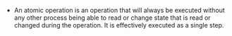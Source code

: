 - An atomic operation is an operation that will always be executed without any other process being able to read or change state that is read or changed during the operation. It is effectively executed as a single step.